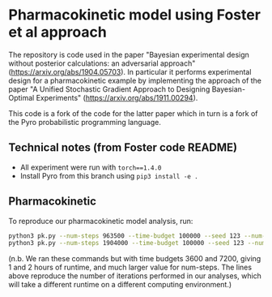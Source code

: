 # Pharmacokinetic model using Foster et al approach

The repository is code used in the paper "Bayesian experimental design without posterior calculations: an adversarial approach" (https://arxiv.org/abs/1904.05703).
In particular it performs experimental design for a pharmacokinetic example
by implementing the approach of the paper "A Unified Stochastic Gradient Approach to Designing Bayesian-Optimal Experiments" (https://arxiv.org/abs/1911.00294).

This code is a fork of the code for the latter paper which in turn is a fork of the Pyro probabilistic programming language.

## Technical notes (from Foster code README)
 - All experiment were run with `torch==1.4.0`
 - Install Pyro from this branch using `pip3 install -e .`

## Pharmacokinetic

To reproduce our pharmacokinetic model analysis, run:

```bash
python3 pk.py --num-steps 963500 --time-budget 100000 --seed 123 --num-parallel 100 --name pk-pce-1hour --estimator pce --device cpu
python3 pk.py --num-steps 1904000 --time-budget 100000 --seed 123 --num-parallel 100 --name pk-pce-2hours --estimator pce --device cpu
```

(n.b. We ran these commands but with time budgets 3600 and 7200,
giving 1 and 2 hours of runtime, and much larger value for num-steps.
The lines above reproduce the number of iterations performed in our analyses,
which will take a different runtime on a different computing environment.)